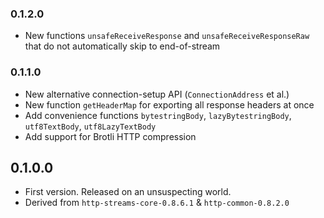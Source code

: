 ### 0.1.2.0

* New functions `unsafeReceiveResponse` and `unsafeReceiveResponseRaw` that do not automatically skip to end-of-stream

### 0.1.1.0

* New alternative connection-setup API (`ConnectionAddress` et al.)
* New function `getHeaderMap` for exporting all response headers at once
* Add convenience functions `bytestringBody`, `lazyBytestringBody`, `utf8TextBody`, `utf8LazyTextBody`
* Add support for Brotli HTTP compression

## 0.1.0.0

* First version. Released on an unsuspecting world.
* Derived from `http-streams-core-0.8.6.1` & `http-common-0.8.2.0`
